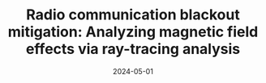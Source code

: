 ---
title: "Radio communication blackout mitigation: Analyzing magnetic field effects via ray-tracing analysis"
collection: publications
permalink: /publication/2024-05-01-radio-communication-blackout
excerpt: 'J. Laur, V. Giangaspero, V. Sharma, A. Lani, and J. Thoemel'
date: 2024-05-01
venue: 'AIAA Journal'
paperurl: 'https://doi.org/10.2514/1.J062660'
---